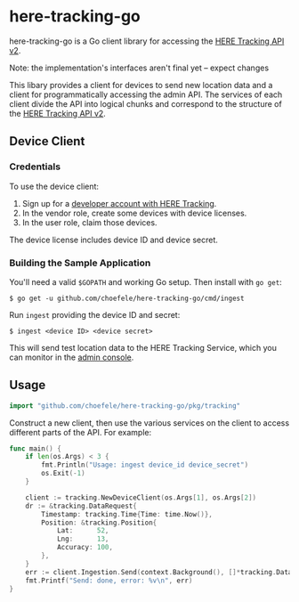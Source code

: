 # here-tracking-go
here-tracking-go is a Go client library for accessing the [HERE Tracking API v2](https://developer.here.com/documentation/tracking/api-reference-swagger.html).

Note: the implementation's interfaces aren't final yet – expect changes

This libary provides a client for devices to send new location data and a client for programmatically accessing the admin API. The services of each client divide the API into logical chunks and correspond to the structure of the [HERE Tracking API v2](https://developer.here.com/documentation/tracking/api-reference-swagger.html).

## Device Client

### Credentials
To use the device client:

1. Sign up for a [developer account with HERE Tracking](https://app.tracking.here.com).
2. In the vendor role, create some devices with device licenses.
3. In the user role, claim those devices.

The device license includes device ID and device secret.

### Building the Sample Application
You'll need a valid `$GOPATH` and working Go setup. Then install with `go get`:

```
$ go get -u github.com/choefele/here-tracking-go/cmd/ingest
```

Run `ingest` providing the device ID and secret:

```
$ ingest <device ID> <device secret>
```

This will send test location data to the HERE Tracking Service, which you can monitor in the [admin console](https://app.tracking.here.com/).

## Usage
 ```go
import "github.com/choefele/here-tracking-go/pkg/tracking"
```

Construct a new client, then use the various services on the client to access different parts of the API. For example:

```go
func main() {
	if len(os.Args) < 3 {
		fmt.Println("Usage: ingest device_id device_secret")
		os.Exit(-1)
	}

	client := tracking.NewDeviceClient(os.Args[1], os.Args[2])
	dr := &tracking.DataRequest{
		Timestamp: tracking.Time{Time: time.Now()},
		Position: &tracking.Position{
			Lat:      52,
			Lng:      13,
			Accuracy: 100,
		},
	}
	err := client.Ingestion.Send(context.Background(), []*tracking.DataRequest{dr})
	fmt.Printf("Send: done, error: %v\n", err)
}
```

